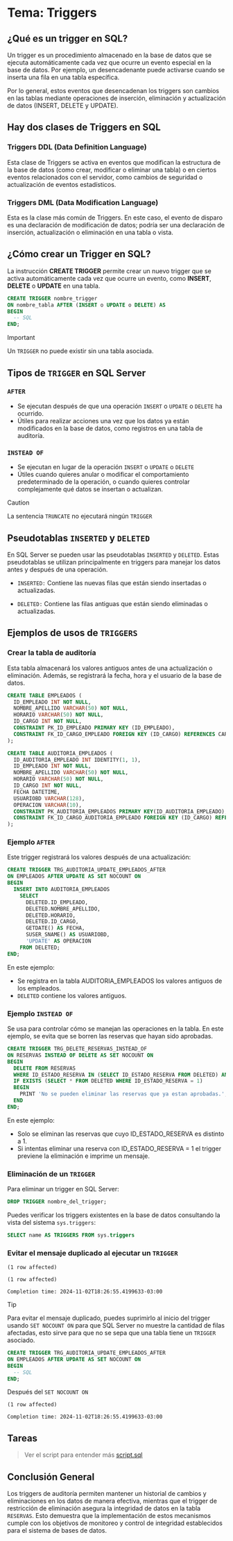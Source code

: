 # Tema: Triggers

## **¿Qué es un trigger en SQL?**

Un trigger es un procedimiento almacenado en la base de datos que se ejecuta automáticamente cada vez que ocurre un evento especial en la base de datos. Por ejemplo, un desencadenante puede activarse cuando se inserta una fila en una tabla específica.

Por lo general, estos eventos que desencadenan los triggers son cambios en las tablas mediante operaciones de inserción, eliminación y actualización de datos (INSERT, DELETE y UPDATE).

## **Hay dos clases de Triggers en SQL**

### **Triggers DDL (Data Definition Language)**

Esta clase de Triggers se activa en eventos que modifican la estructura de la base de datos (como crear, modificar o eliminar una tabla) o en ciertos eventos relacionados con el servidor, como cambios de seguridad o actualización de eventos estadísticos.

### **Triggers DML (Data Modification Language)**

Esta es la clase más común de Triggers. En este caso, el evento de disparo es una declaración de modificación de datos; podría ser una declaración de inserción, actualización o eliminación en una tabla o vista.

## **¿Cómo crear un Trigger en SQL?**

La instrucción **CREATE TRIGGER** permite crear un nuevo trigger que se activa automáticamente cada vez que ocurre un evento, como **INSERT**, **DELETE** o **UPDATE** en una tabla.

```SQL
CREATE TRIGGER nombre_trigger
ON nombre_tabla AFTER (INSERT o UPDATE o DELETE) AS
BEGIN
  -- SQL
END;
```

> [!IMPORTANT]  
> Un `TRIGGER` no puede existir sin una tabla asociada.

## **Tipos de `TRIGGER` en SQL Server**

### `AFTER`

- Se ejecutan después de que una operación `INSERT` o `UPDATE` o `DELETE` ha ocurrido.
- Útiles para realizar acciones una vez que los datos ya están modificados en la base de datos, como registros en una tabla de auditoría.

### `INSTEAD OF`

- Se ejecutan en lugar de la operación `INSERT` o `UPDATE` o `DELETE`
- Útiles cuando quieres anular o modificar el comportamiento predeterminado de la operación, o cuando quieres controlar complejamente qué datos se insertan o actualizan.

> [!CAUTION]
> La sentencia `TRUNCATE` no ejecutará ningún `TRIGGER`

## **Pseudotablas `INSERTED` y `DELETED`**

En SQL Server se pueden usar las pseudotablas `INSERTED` y `DELETED`. Estas pseudotablas se utilizan principalmente en triggers para manejar los datos antes y después de una operación.

- `INSERTED:` Contiene las nuevas filas que están siendo insertadas o actualizadas.

- `DELETED:` Contiene las filas antiguas que están siendo eliminadas o actualizadas.

## **Ejemplos de usos de `TRIGGERS`**

### **Crear la tabla de auditoría**

Esta tabla almacenará los valores antiguos antes
de una actualización o eliminación. Además, se registrará
la fecha, hora y el usuario de la base de datos.

```SQL
CREATE TABLE EMPLEADOS (
  ID_EMPLEADO INT NOT NULL,
  NOMBRE_APELLIDO VARCHAR(50) NOT NULL,
  HORARIO VARCHAR(50) NOT NULL,
  ID_CARGO INT NOT NULL,
  CONSTRAINT PK_ID_EMPLEADO PRIMARY KEY (ID_EMPLEADO),
  CONSTRAINT FK_ID_CARGO_EMPLEADO FOREIGN KEY (ID_CARGO) REFERENCES CARGOS(ID_CARGO)
);

CREATE TABLE AUDITORIA_EMPLEADOS (
  ID_AUDITORIA_EMPLEADO INT IDENTITY(1, 1),
  ID_EMPLEADO INT NOT NULL,
  NOMBRE_APELLIDO VARCHAR(50) NOT NULL,
  HORARIO VARCHAR(50) NOT NULL,
  ID_CARGO INT NOT NULL,
  FECHA DATETIME,
  USUARIOBD VARCHAR(128),
  OPERACION VARCHAR(10),
  CONSTRAINT PK_AUDITORIA_EMPLEADOS PRIMARY KEY(ID_AUDITORIA_EMPLEADO),
  CONSTRAINT FK_ID_CARGO_AUDITORIA_EMPLEADO FOREIGN KEY (ID_CARGO) REFERENCES CARGOS(ID_CARGO)
);
```

### **Ejemplo `AFTER`**

Este trigger registrará los valores después de una actualización:

```SQL
CREATE TRIGGER TRG_AUDITORIA_UPDATE_EMPLEADOS_AFTER
ON EMPLEADOS AFTER UPDATE AS SET NOCOUNT ON
BEGIN
  INSERT INTO AUDITORIA_EMPLEADOS
    SELECT
      DELETED.ID_EMPLEADO,
      DELETED.NOMBRE_APELLIDO,
      DELETED.HORARIO,
      DELETED.ID_CARGO,
      GETDATE() AS FECHA,
      SUSER_SNAME() AS USUARIOBD,
      'UPDATE' AS OPERACION
    FROM DELETED;
END;
```

En este ejemplo:

- Se registra en la tabla AUDITORIA_EMPLEADOS los valores antiguos de los empleados.
- `DELETED` contiene los valores antiguos.

### **Ejemplo `INSTEAD OF`**

Se usa para controlar cómo se manejan las operaciones en la tabla. En este ejemplo, se evita que se borren las reservas que hayan sido aprobadas.

```SQL
CREATE TRIGGER TRG_DELETE_RESERVAS_INSTEAD_OF
ON RESERVAS INSTEAD OF DELETE AS SET NOCOUNT ON
BEGIN
  DELETE FROM RESERVAS
  WHERE ID_ESTADO_RESERVA IN (SELECT ID_ESTADO_RESERVA FROM DELETED) AND ID_ESTADO_RESERVA <> 1;
  IF EXISTS (SELECT * FROM DELETED WHERE ID_ESTADO_RESERVA = 1)
  BEGIN
    PRINT 'No se pueden eliminar las reservas que ya estan aprobadas.';
  END
END;
```

En este ejemplo:

- Solo se eliminan las reservas que cuyo ID_ESTADO_RESERVA es distinto a 1.
- Si intentas eliminar una reserva con ID_ESTADO_RESERVA = 1 el trigger previene la eliminación e imprime un mensaje.

### **Eliminación de un `TRIGGER`**

Para eliminar un trigger en SQL Server:

```SQL
DROP TRIGGER nombre_del_trigger;
```

Puedes verificar los triggers existentes en la base de datos consultando la vista del sistema `sys.triggers`:

```SQL
SELECT name AS TRIGGERS FROM sys.triggers
```

### **Evitar el mensaje duplicado al ejecutar un `TRIGGER`**

```
(1 row affected)

(1 row affected)

Completion time: 2024-11-02T18:26:55.4199633-03:00
```

> [!TIP]  
> Para evitar el mensaje duplicado, puedes suprimirlo al inicio del trigger usando `SET NOCOUNT ON` para que SQL Server no muestre la cantidad de filas afectadas, esto sirve para que no se sepa que una tabla tiene un `TRIGGER` asociado.

```SQL
CREATE TRIGGER TRG_AUDITORIA_UPDATE_EMPLEADOS_AFTER
ON EMPLEADOS AFTER UPDATE AS SET NOCOUNT ON
BEGIN
  -- SQL
END;
```

Después del `SET NOCOUNT ON`

```
(1 row affected)

Completion time: 2024-11-02T18:26:55.4199633-03:00
```

## Tareas

> Ver el script para entender más [script.sql](script.sql)

## **Conclusión General**

Los triggers de auditoría permiten mantener un historial de cambios y eliminaciones en los datos de manera efectiva, mientras que el trigger de restricción de eliminación asegura la integridad de datos en la tabla `RESERVAS`. Esto demuestra que la implementación de estos mecanismos cumple con los objetivos de monitoreo y control de integridad establecidos para el sistema de bases de datos.
